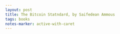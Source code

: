 ```yaml
---
layout: post
title: The Bitcoin Statndard, by Saifedean Ammous
tags: books
notes-marker: active-with-caret
---
```


